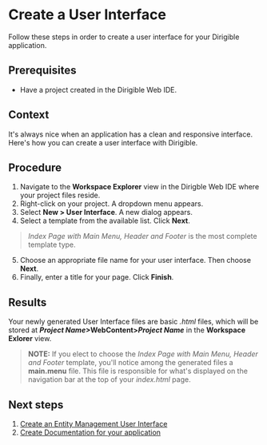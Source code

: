 # Create a User Interface

Follow these steps in order to create a user interface for your Dirigible application.

## Prerequisites

* Have a project created in the Dirigible Web IDE.

## Context

It's always nice when an application has a clean and responsive interface. Here's how you can create a user interface with Dirigible.

## Procedure

1. Navigate to the **Workspace Explorer** view in the Dirigble Web IDE where your project files reside.
2. Right-click on your project. A dropdown menu appears.
3. Select **New > User Interface**. A new dialog appears.
4. Select a template from the available list. Click **Next**.

  > *Index Page with Main Menu, Header and Footer* is the most complete template type.

5. Choose an appropriate file name for your user interface. Then choose **Next**.
6. Finally, enter a title for your page. Click **Finish**.

## Results

Your newly generated User Interface files are basic *.html* files, which will be stored at <b>*Project Name*>WebContent>*Project Name*</b> in the **Workspace Exlorer** view.

> **NOTE:** If you elect to choose the *Index Page with Main Menu, Header and Footer* template, you'll notice among the generated files a **main.menu** file. This file is responsible for what's displayed on the navigation bar at the top of your *index.html* page.

## Next steps

1. [Create an Entity Management User Interface][1]
2. [Create Documentation for your application][2]

[1]: https://github.com/dirigiblelabs/curriculum/tree/master/NikolayMateev/WrittenDocumentation/Dirigible-Basics/ManagingEntityTemplates.md
[2]: https://github.com/dirigiblelabs/curriculum/tree/master/NikolayMateev/WrittenDocumentation/Dirigible-Basics/ApplicationDocumentation.md
